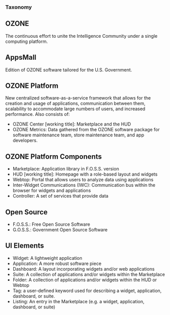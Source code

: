 ### Taxonomy

## OZONE
The continuous effort to unite the Intelligence Community under a single computing platform.

## AppsMall
Edition of OZONE software tailored for the U.S. Government.

## OZONE Platform
New centralized software-as-a-service framework that allows for the creation and usage of applications, communication between them, scalability to accommodate large numbers of users, and increased performance.  Also consists of:
* OZONE Center [working title]: Marketplace and the HUD
* OZONE Metrics: Data gathered from the OZONE software package for software maintenance team, store maintenance team, and app developers.

## OZONE Platform Components
* Marketplace: Application library in F.O.S.S. version
* HUD [working title]: Homepage with a role-based layout and widgets
* Webtop: Portal that allows users to analyze data using applications
* Inter-Widget Communications (IWC): Communication bus within the browser for widgets and applications
* Controller: A set of services that provide data

## Open Source
* F.O.S.S.: Free Open Source Software
* G.O.S.S.: Government Open Source Software

## UI Elements
* Widget: A lightweight application
* Application: A more robust software piece
* Dashboard: A layout incorporating widgets and/or web applications
* Suite: A collection of applications and/or widgets within the Marketplace
* Folder: A collection of applications and/or widgets within the HUD or Webtop
* Tag: a user-defined keyword used for describing a widget, application, dashboard, or suite.
* Listing: An entry in the Marketplace (e.g. a widget, application, dashboard, or suite)